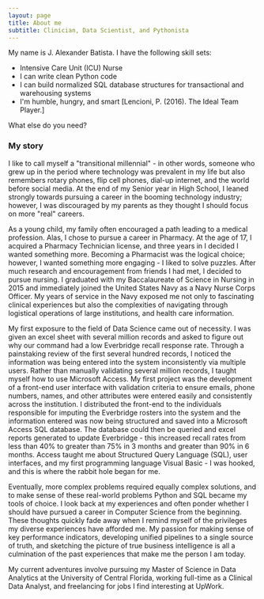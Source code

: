 ```yaml
---
layout: page
title: About me
subtitle: Clinician, Data Scientist, and Pythonista
---
```


My name is J. Alexander Batista. I have the following skill sets:

- Intensive Care Unit (ICU) Nurse
- I can write clean Python code
- I can build normalized SQL database structures for transactional and warehousing systems
- I'm humble, hungry, and smart [Lencioni, P. (2016). The Ideal Team Player.]

What else do you need?

### My story

I like to call myself a "transitional millennial" - in other words, someone who grew up in the period where technology was prevalent in my life but also remembers rotary phones, flip cell phones, dial-up internet, and the world before social media. At the end of my Senior year in High School, I leaned strongly towards pursuing a career in the booming technology industry; however, I was discouraged by my parents as they thought I should focus on more "real" careers. 

As a young child, my family often encouraged a path leading to a medical profession. Alas, I chose to pursue a career in Pharmacy. At the age of 17, I acquired a Pharmacy Technician license, and three years in I decided I wanted something more. Becoming a Pharmacist was the logical choice; however, I wanted something more engaging - I liked to solve puzzles. After much research and encouragement from friends I had met, I decided to pursue nursing. I graduated with my Baccalaureate of Science in Nursing in 2015 and immediately joined the United States Navy as a Navy Nurse Corps Officer. My years of service in the Navy exposed me not only to fascinating clinical experiences but also the complexities of navigating through logistical operations of large institutions, and health care information.

My first exposure to the field of Data Science came out of necessity. I was given an excel sheet with several million records and asked to figure out why our command had a low Everbridge recall response rate. Through a painstaking review of the first several hundred records, I noticed the information was being entered into the system inconsistently via multiple users. Rather than manually validating several million records, I taught myself how to use Microsoft Access. My first project was the development of a front-end user interface with validation criteria to ensure emails, phone numbers, names, and other attributes were entered easily and consistently across the institution. I distributed the front-end to the individuals responsible for imputing the Everbridge rosters into the system and the information entered was now being structured and saved into a Microsoft Access SQL database. The database could then be queried and excel reports generated to update Everbridge - this increased recall rates from less than 40% to greater than 75% in 3 months and greater than 90% in 6 months. Access taught me about Structured Query Language (SQL), user interfaces, and my first programming language Visual Basic - I was hooked, and this is where the rabbit hole began for me.

Eventually, more complex problems required equally complex solutions, and to make sense of these real-world problems Python and SQL became my tools of choice. I look back at my experiences and often ponder whether I should have pursued a career in Computer Science from the beginning. These thoughts quickly fade away when I remind myself of the privileges my diverse experiences have afforded me. My passion for making sense of key performance indicators, developing unified pipelines to a single source of truth, and sketching the picture of true business intelligence is all a culmination of the past experiences that make me the person I am today. 

My current adventures involve pursuing my Master of Science in Data Analytics at the University of Central Florida, working full-time as a Clinical Data Analyst, and freelancing for jobs I find interesting at UpWork.
